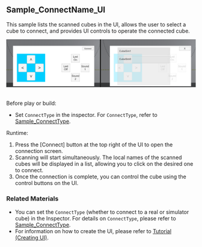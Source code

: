 ## Sample_ConnectName_UI

This sample lists the scanned cubes in the UI, allows the user to select a cube to connect, and provides UI controls to operate the connected cube.

<div align="center">
<img src="../../../../../../docs_en/res/samples/connectName_ui.png">
</div>
<br>

Before play or build:
- Set `ConnectType` in the inspector. For `ConnectType`, refer to [Sample_ConnectType](../../Sample_ConnectType/README_EN.md).

Runtime:
1. Press the [Connect] button at the top right of the UI to open the connection screen.
1. Scanning will start simultaneously. The local names of the scanned cubes will be displayed in a list, allowing you to click on the desired one to connect. 
1. Once the connection is complete, you can control the cube using the control buttons on the UI.

### Related Materials

- You can set the `ConnectType` (whether to connect to a real or simulator cube) in the Inspector. For details on `ConnectType`, please refer to [Sample_ConnectType](../../Sample_ConnectType/README_EN.md).
- For information on how to create the UI, please refer to [Tutorial (Creating UI)](../../../../../../docs_en/tutorials_UI.md).
